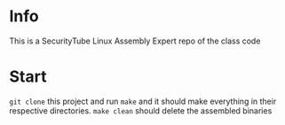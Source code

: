 # Info
This is a SecurityTube Linux Assembly Expert repo of the class code

# Start
`git clone` this project and run `make` and it should make everything in their
respective directories. `make clean` should delete the assembled binaries
